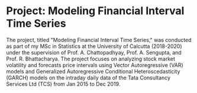 # Project: Modeling Financial Interval Time Series

The project, titled "Modeling Financial Interval Time Series," was conducted as part of my MSc in Statistics at the University of Calcutta (2018-2020) under the supervision of Prof. A. Chattopadhyay, Prof. A. Sengupta, and Prof. R. Bhattacharya. The project focuses on analyzing stock market volatility and forecasts price intervals using Vector Autoregressive (VAR) models and Generalized Autoregressive Conditional Heteroscedasticity (GARCH) models on the intraday daily data of the Tata Consultancy Services Ltd (TCS) from Jan 2015 to Dec 2019.

```
